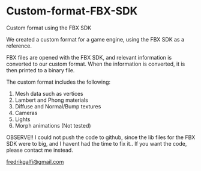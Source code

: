 # Custom-format-FBX-SDK
Custom format using the FBX SDK

We created a custom format for a game engine, using the FBX SDK as a reference. 

FBX files are opened with the FBX SDK, and relevant information is converted to our custom format. 
When the information is converted, it is then printed to a binary file. 

The custom format includes the following:
1. Mesh data such as vertices
2. Lambert and Phong materials
3. Diffuse and Normal/Bump textures
4. Cameras
5. Lights
6. Morph animations (Not tested)

OBSERVE!!
I could not push the code to github, since the lib files for the FBX SDK were to big, and I havent had the time to fix it..
If you want the code, please contact me instead.

fredrikgalfi@gmail.com
